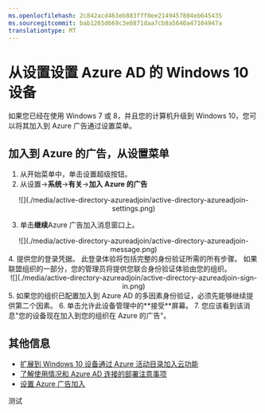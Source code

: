 ```yaml
---
ms.openlocfilehash: 2c842acd463eb883fff0ee2149457804eb645435
ms.sourcegitcommit: bab1265d669c3e6871daa7cb8a5640a47104947a
translationtype: MT
---
```

<properties 
    pageTitle="从设置设置 Azure AD 的 Windows 10 设备 |Microsoft Azure" 
    description="解释如何用户可以加入到设置菜单通过 Azure AD 的主题。" 
    services="active-directory" 
    documentationCenter="" 
    authors="femila" 
    manager="stevenpo" 
    editor=""/>

<tags 
    ms.service="active-directory" 
    ms.workload="identity" 
    ms.tgt_pltfrm="na" 
    ms.devlang="na" 
    ms.topic="article" 
    ms.date="08/02/2015" 
    ms.author="femila"/>

# 从设置设置 Azure AD 的 Windows 10 设备
如果您已经在使用 Windows 7 或 8，并且您的计算机升级到 Windows 10，您可以将其加入到 Azure 广告通过设置菜单。

加入到 Azure 的广告，从设置菜单
-----------------------------------------------------------------------------------------------

1. 从开始菜单中，单击设置超级按钮。
2. 从设置->**系统**->**有关**->**加入 Azure 的广告**
<center>
![](./media/active-directory-azureadjoin/active-directory-azureadjoin-settings.png) </center>

3. 单击**继续**Azure 广告加入消息窗口上。
<center>
![](./media/active-directory-azureadjoin/active-directory-azureadjoin-message.png) </center>
4. 提供您的登录凭据。 此登录体验将包括完整的身份验证所需的所有步骤。 如果联盟组织的一部分，您的管理员将提供您联合身份验证体验由您的组织。
<center>
![](./media/active-directory-azureadjoin/active-directory-azureadjoin-sign-in.png) </center>
5. 如果您的组织已配置加入到 Azure AD 的多因素身份验证，必须先能够继续提供第二个因素。
6. 单击允许此设备管理中的**接受**屏幕。
7. 您应该看到该消息"您的设备现在加入到您的组织在 Azure 的广告"。


## 其他信息
* [扩展到 Windows 10 设备通过 Azure 活动目录加入云功能](active-directory-azureadjoin-user-upgrade.md)
* [了解使用情况和 Azure AD 连接的部署注意事项](active-directory-azureadjoin-deployment-aadjoindirect.md)
* [设置 Azure 广告加入](active-directory-azureadjoin-setup.md)

测试
